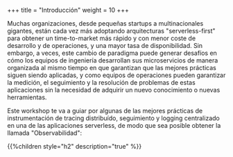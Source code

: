 +++
title = "Introducción"
weight = 10
+++

Muchas organizaciones, desde pequeñas startups a multinacionales gigantes, están cada vez más adoptando arquitecturas "serverless-first" para obtener un time-to-market más rápido y con menor coste de desarrollo y de operaciones, y una mayor tasa de disponibilidad. Sin embargo, a veces, este cambio de paradigma puede generar desafíos en cómo los equipos de ingeniería desarrollan sus microservicios de manera organizada al mismo tiempo en que garantizan que las mejores prácticas siguen siendo aplicadas, y como equipos de operaciones pueden garantizar la medición, el seguimiento y la resolución de problemas de estas aplicaciones sin la necesidad de adquirir un nuevo conocimiento o nuevas herramientas. 

Este workshop te va a guiar por algunas de las mejores prácticas de instrumentación de tracing distribuído, seguimiento y logging centralizado en una de las aplicaciones serverless, de modo que sea posible obtener la llamada "Observabilidad":

{{%children style="h2" description="true" %}}

<!-- 
When creating our sample application, we are going to deploy an application containing the following resources:

![Sample Architecture](/images/architecture.png?width=40pc)
-->
